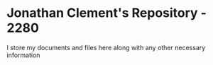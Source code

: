 # Jonathan Clement's Repository - 2280

I store my documents and files here along with any other necessary information
